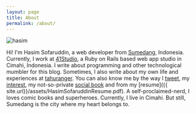 ```yaml
---
layout: page
title: About
permalink: /about/
---
```


![hasim]({{site.url}}/assets/hasim.jpg)

Hi! I'm Hasim Sofaruddin, a web developer from [Sumedang](https://www.google.co.id/maps/place/Sumedang+Regency,+West+Java/@-6.8101905,107.9804,11z/data=!3m1!4b1!4m2!3m1!1s0x2e68d44077fd6029:0x301e8f1fc28b920?hl=en), Indonesia. Currently, I work at [41Studio](http://41studio.com), a Ruby on Rails based web app studio in Cimahi, Indonesia. I write about programming and other technological mumbler for this blog. Sometimes, I also write about my own life and experiences at [tahuranger](http://tahuranger.wordpress.com). You can also know me by the way I [tweet](http://twitter.com/simudin), my [interest](https://www.pinterest.com/hasimsofaruddin), my not-so-private [social book](http://facebook.com/hasim.sofaruddin) and from my [resume]({{ site.url}}/assets/HasimSofaruddinResume.pdf). A self-proclaimed-nerd, I loves comic books and superheroes. Currently, I live in Cimahi. But still, Sumedang is the city where my heart belongs to.